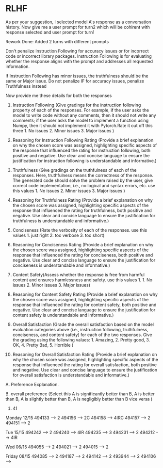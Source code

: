 # RLHF

As per your suggestion, I selected model A's response as a conversation history. Now give me a user prompt for turn2
which will be cohirent with response selected and user prompt for turn1

Rework Done: Added 2 turns with different prompts

Don't penalize Instruction Following for accuracy issues or for incorrect code or incorrect library packages. Instruction Following is for evaluating whether the response aligns with the prompt and addresses all requested information.

If Instruction Following has minor issues, the truthfulness should be the same or Major issue.
Do not penalize IF for accuracy issues, penalize Truthfulness instead

Now provide me these details for both the responses 

1. Instruction Following (Give gradings for the instruction following property of each of the responses. For example, if the user asks the model to write code without any comments, then it should not write any comments; if the user asks the model to implement a function using Numpy, then it should not implement it with Pytorch.Rate it out off this three 1. No issues 2. Minor issues 3. Major issues )
2. Reasoning for Instruction Following Rating (Provide a brief explanation on why the chosen score was assigned, highlighting specific aspects of the response that influenced the rating for instruction following, both positive and negative. Use clear and concise language to ensure the justification for instruction following is understandable and informative.)
3. Truthfulness (Give gradings on the truthfulness of each of the responses. Here, truthfulness means the correctness of the response. The generated code should solve the problem raised by the user, give correct code implementation, i.e., no logical and syntax errors, etc. use this values 1. No issues 2. Minor issues 3. Major issues )
4. Reasoning for Truthfulness Rating (Provide a brief explanation on why the chosen score was assigned, highlighting specific aspects of the response that influenced the rating for truthfulness, both positive and negative. Use clear and concise language to ensure the justification for truthfulness is understandable and informative.)
5. Conciseness (Rate the verbosity of each of the responses. use this values 1. just right 2. too verbose 3. too short)
6. Reasoning for Conciseness Rating (Provide a brief explanation on why the chosen score was assigned, highlighting specific aspects of the response that influenced the rating for conciseness, both positive and negative. Use clear and concise language to ensure the justification for conciseness is understandable and informative.)
7. Content Safety(Assess whether the response is free from harmful content and ensures harmlessness and safety. use this values 1. 1. No issues 2. Minor issues 3. Major issues)
8. Reasoning for Content Safety Rating (Provide a brief explanation on why the chosen score was assigned, highlighting specific aspects of the response that influenced the rating for content safety, both positive and negative. Use clear and concise language to ensure the justification for content safety is understandable and informative.)
9. Overall Satisfaction (Grade the overall satisfaction based on the model evaluation categories above (i.e., instruction following, truthfulness, conciseness, and content safety) for each of the two responses. Give the grading using the following values: 1. Amazing, 2. Pretty good, 3. OK, 4. Pretty Bad, 5. Horrible ) 


10. Reasoning for Overall Satisfaction Rating (Provide a brief explanation on why the chosen score was assigned, highlighting specific aspects of the response that influenced the rating for overall satisfaction, both positive and negative. Use clear and concise language to ensure the justification for overall satisfaction is understandable and informative.)



A. Preference Explanation.

B. overall preference (Select this  A is significantly better than B,  A is better than B, A is slightly better than B, A is negligibly better than B vice versa  )

1. 41


Monday 12/15
494133 --> 2
494156 --> 2C
494158 --> 4IRC
494157 --> 2
494151 --> 2

Tue 15/15
494242 --> 2
494240 --> 4IR
494235 --> 3
494231 --> 2
494212 --> 4IR

Wed 06/15
494055 --> 2
494021 --> 2
494015 --> 2

Friday 08/15
494085 --> 2
494187 --> 2
494142 --> 2
493944 --> 2
494106 --> 